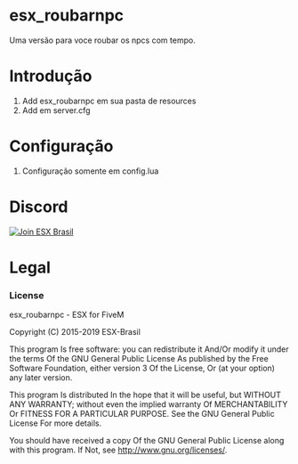 # esx_roubarnpc

Uma versão para voce roubar os npcs com tempo.

# Introdução

1. Add esx_roubarnpc em sua pasta de resources
2. Add em server.cfg

# Configuração

1. Configuração somente em config.lua

# Discord

[![Join ESX Brasil](https://discordapp.com/api/guilds/432980396070666250/embed.png?style=banner2)](https://discord.gg/8zGbh3T)

# Legal
### License
esx_roubarnpc - ESX for FiveM

Copyright (C) 2015-2019 ESX-Brasil

This program Is free software: you can redistribute it And/Or modify it under the terms Of the GNU General Public License As published by the Free Software Foundation, either version 3 Of the License, Or (at your option) any later version.

This program Is distributed In the hope that it will be useful, but WITHOUT ANY WARRANTY; without even the implied warranty Of MERCHANTABILITY Or FITNESS FOR A PARTICULAR PURPOSE. See the GNU General Public License For more details.

You should have received a copy Of the GNU General Public License along with this program. If Not, see http://www.gnu.org/licenses/.
